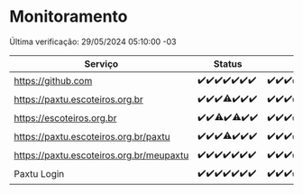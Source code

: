 # Monitoramento

Última verificação: 29/05/2024 05:10:00 -03

|Serviço|Status|Últimas 24h|
|---|---|---|
|https://github.com|<span title="2024-05-22: OK=24">✔️</span><span title="2024-05-23: OK=24">✔️</span><span title="2024-05-24: OK=24">✔️</span><span title="2024-05-25: OK=24">✔️</span><span title="2024-05-26: OK=24">✔️</span><span title="2024-05-27: OK=24">✔️</span><span title="2024-05-28: OK=8">✔️</span>|<span title="28/05/2024 05:10:00 -03 : 200">✔️</span><span title="28/05/2024 06:07:00 -03 : 200">✔️</span><span title="28/05/2024 07:07:00 -03 : 200">✔️</span><span title="28/05/2024 08:04:00 -03 : 200">✔️</span><span title="28/05/2024 09:12:00 -03 : 200">✔️</span><span title="28/05/2024 10:08:00 -03 : 200">✔️</span><span title="28/05/2024 11:06:00 -03 : 200">✔️</span><span title="28/05/2024 12:06:00 -03 : 200">✔️</span><span title="28/05/2024 13:07:00 -03 : 200">✔️</span><span title="28/05/2024 14:05:00 -03 : 200">✔️</span><span title="28/05/2024 15:08:00 -03 : 200">✔️</span><span title="28/05/2024 16:05:00 -03 : 200">✔️</span><span title="28/05/2024 17:07:00 -03 : 200">✔️</span><span title="28/05/2024 18:07:00 -03 : 200">✔️</span><span title="28/05/2024 19:06:00 -03 : 200">✔️</span><span title="28/05/2024 20:07:00 -03 : 200">✔️</span><span title="28/05/2024 21:33:00 -03 : 200">✔️</span><span title="28/05/2024 22:53:00 -03 : 200">✔️</span><span title="28/05/2024 23:25:00 -03 : 200">✔️</span><span title="29/05/2024 00:08:00 -03 : 200">✔️</span><span title="29/05/2024 01:10:00 -03 : 200">✔️</span><span title="29/05/2024 02:08:00 -03 : 200">✔️</span><span title="29/05/2024 03:09:00 -03 : 200">✔️</span><span title="29/05/2024 04:07:00 -03 : 200">✔️</span><span title="29/05/2024 05:10:00 -03 : 200">✔️</span>|
|https://paxtu.escoteiros.org.br|<span title="2024-05-22: OK=24">✔️</span><span title="2024-05-23: OK=24">✔️</span><span title="2024-05-24: OK=24">✔️</span><span title="2024-05-25: OK=23, Falhas=1">⚠️</span><span title="2024-05-26: OK=24">✔️</span><span title="2024-05-27: OK=24">✔️</span><span title="2024-05-28: OK=8">✔️</span>|<span title="28/05/2024 05:10:00 -03 : 200">✔️</span><span title="28/05/2024 06:07:00 -03 : 200">✔️</span><span title="28/05/2024 07:07:00 -03 : 200">✔️</span><span title="28/05/2024 08:04:00 -03 : 200">✔️</span><span title="28/05/2024 09:12:00 -03 : 200">✔️</span><span title="28/05/2024 10:08:00 -03 : 200">✔️</span><span title="28/05/2024 11:06:00 -03 : 200">✔️</span><span title="28/05/2024 12:06:00 -03 : 200">✔️</span><span title="28/05/2024 13:07:00 -03 : 200">✔️</span><span title="28/05/2024 14:05:00 -03 : 200">✔️</span><span title="28/05/2024 15:08:00 -03 : 200">✔️</span><span title="28/05/2024 16:05:00 -03 : 200">✔️</span><span title="28/05/2024 17:07:00 -03 : 200">✔️</span><span title="28/05/2024 18:07:00 -03 : 200">✔️</span><span title="28/05/2024 19:06:00 -03 : 200">✔️</span><span title="28/05/2024 20:07:00 -03 : 200">✔️</span><span title="28/05/2024 21:33:00 -03 : 200">✔️</span><span title="28/05/2024 22:53:00 -03 : 200">✔️</span><span title="28/05/2024 23:25:00 -03 : 200">✔️</span><span title="29/05/2024 00:08:00 -03 : 200">✔️</span><span title="29/05/2024 01:10:00 -03 : 200">✔️</span><span title="29/05/2024 02:08:00 -03 : 200">✔️</span><span title="29/05/2024 03:09:00 -03 : 200">✔️</span><span title="29/05/2024 04:07:00 -03 : 200">✔️</span><span title="29/05/2024 05:10:00 -03 : 200">✔️</span>|
|https://escoteiros.org.br|<span title="2024-05-22: OK=24">✔️</span><span title="2024-05-23: OK=24">✔️</span><span title="2024-05-24: OK=23, Falhas=1">⚠️</span><span title="2024-05-25: OK=24">✔️</span><span title="2024-05-26: OK=23, Falhas=1">⚠️</span><span title="2024-05-27: OK=24">✔️</span><span title="2024-05-28: OK=8">✔️</span>|<span title="28/05/2024 05:10:00 -03 : 200">✔️</span><span title="28/05/2024 06:07:00 -03 : 200">✔️</span><span title="28/05/2024 07:07:00 -03 : 200">✔️</span><span title="28/05/2024 08:04:00 -03 : 200">✔️</span><span title="28/05/2024 09:12:00 -03 : 200">✔️</span><span title="28/05/2024 10:08:00 -03 : 200">✔️</span><span title="28/05/2024 11:06:00 -03 : 200">✔️</span><span title="28/05/2024 12:06:00 -03 : 200">✔️</span><span title="28/05/2024 13:07:00 -03 : 200">✔️</span><span title="28/05/2024 14:05:00 -03 : 200">✔️</span><span title="28/05/2024 15:08:00 -03 : 200">✔️</span><span title="28/05/2024 16:05:00 -03 : 200">✔️</span><span title="28/05/2024 17:07:00 -03 : 200">✔️</span><span title="28/05/2024 18:07:00 -03 : 200">✔️</span><span title="28/05/2024 19:06:00 -03 : 200">✔️</span><span title="28/05/2024 20:07:00 -03 : 200">✔️</span><span title="28/05/2024 21:33:00 -03 : 200">✔️</span><span title="28/05/2024 22:53:00 -03 : 200">✔️</span><span title="28/05/2024 23:25:00 -03 : 200">✔️</span><span title="29/05/2024 00:08:00 -03 : 200">✔️</span><span title="29/05/2024 01:10:00 -03 : 200">✔️</span><span title="29/05/2024 02:08:00 -03 : 200">✔️</span><span title="29/05/2024 03:09:00 -03 : 200">✔️</span><span title="29/05/2024 04:07:00 -03 : 200">✔️</span><span title="29/05/2024 05:10:00 -03 : 200">✔️</span>|
|https://paxtu.escoteiros.org.br/paxtu|<span title="2024-05-22: OK=24">✔️</span><span title="2024-05-23: OK=24">✔️</span><span title="2024-05-24: OK=24">✔️</span><span title="2024-05-25: OK=23, Falhas=1">⚠️</span><span title="2024-05-26: OK=24">✔️</span><span title="2024-05-27: OK=24">✔️</span><span title="2024-05-28: OK=8">✔️</span>|<span title="28/05/2024 05:10:00 -03 : 200">✔️</span><span title="28/05/2024 06:07:00 -03 : 200">✔️</span><span title="28/05/2024 07:07:00 -03 : 200">✔️</span><span title="28/05/2024 08:04:00 -03 : 200">✔️</span><span title="28/05/2024 09:12:00 -03 : 200">✔️</span><span title="28/05/2024 10:08:00 -03 : 200">✔️</span><span title="28/05/2024 11:06:00 -03 : 200">✔️</span><span title="28/05/2024 12:07:00 -03 : 200">✔️</span><span title="28/05/2024 13:07:00 -03 : 200">✔️</span><span title="28/05/2024 14:05:00 -03 : 200">✔️</span><span title="28/05/2024 15:08:00 -03 : 200">✔️</span><span title="28/05/2024 16:05:00 -03 : 200">✔️</span><span title="28/05/2024 17:07:00 -03 : 200">✔️</span><span title="28/05/2024 18:07:00 -03 : 200">✔️</span><span title="28/05/2024 19:06:00 -03 : 200">✔️</span><span title="28/05/2024 20:07:00 -03 : 200">✔️</span><span title="28/05/2024 21:33:00 -03 : 200">✔️</span><span title="28/05/2024 22:53:00 -03 : 200">✔️</span><span title="28/05/2024 23:25:00 -03 : 200">✔️</span><span title="29/05/2024 00:08:00 -03 : 200">✔️</span><span title="29/05/2024 01:10:00 -03 : 200">✔️</span><span title="29/05/2024 02:08:00 -03 : 200">✔️</span><span title="29/05/2024 03:09:00 -03 : 200">✔️</span><span title="29/05/2024 04:07:00 -03 : 200">✔️</span><span title="29/05/2024 05:10:00 -03 : 200">✔️</span>|
|https://paxtu.escoteiros.org.br/meupaxtu|<span title="2024-05-22: OK=24">✔️</span><span title="2024-05-23: OK=24">✔️</span><span title="2024-05-24: OK=24">✔️</span><span title="2024-05-25: OK=24">✔️</span><span title="2024-05-26: OK=24">✔️</span><span title="2024-05-27: OK=24">✔️</span><span title="2024-05-28: OK=8">✔️</span>|<span title="28/05/2024 05:10:00 -03 : 200">✔️</span><span title="28/05/2024 06:07:00 -03 : 200">✔️</span><span title="28/05/2024 07:07:00 -03 : 200">✔️</span><span title="28/05/2024 08:04:00 -03 : 200">✔️</span><span title="28/05/2024 09:12:00 -03 : 200">✔️</span><span title="28/05/2024 10:08:00 -03 : 200">✔️</span><span title="28/05/2024 11:06:00 -03 : 200">✔️</span><span title="28/05/2024 12:07:00 -03 : 200">✔️</span><span title="28/05/2024 13:07:00 -03 : 200">✔️</span><span title="28/05/2024 14:05:00 -03 : 200">✔️</span><span title="28/05/2024 15:08:00 -03 : 200">✔️</span><span title="28/05/2024 16:05:00 -03 : 200">✔️</span><span title="28/05/2024 17:07:00 -03 : 200">✔️</span><span title="28/05/2024 18:07:00 -03 : 200">✔️</span><span title="28/05/2024 19:06:00 -03 : 200">✔️</span><span title="28/05/2024 20:07:00 -03 : 200">✔️</span><span title="28/05/2024 21:33:00 -03 : 200">✔️</span><span title="28/05/2024 22:53:00 -03 : 200">✔️</span><span title="28/05/2024 23:25:00 -03 : 200">✔️</span><span title="29/05/2024 00:08:00 -03 : 200">✔️</span><span title="29/05/2024 01:10:00 -03 : 200">✔️</span><span title="29/05/2024 02:08:00 -03 : 200">✔️</span><span title="29/05/2024 03:09:00 -03 : 200">✔️</span><span title="29/05/2024 04:07:00 -03 : 200">✔️</span><span title="29/05/2024 05:10:00 -03 : 200">✔️</span>|
|Paxtu Login|<span title="2024-05-22: OK=24">✔️</span><span title="2024-05-23: OK=24">✔️</span><span title="2024-05-24: OK=24">✔️</span><span title="2024-05-25: OK=24">✔️</span><span title="2024-05-26: OK=24">✔️</span><span title="2024-05-27: OK=24">✔️</span><span title="2024-05-28: OK=8">✔️</span>|<span title="28/05/2024 05:10:00 -03 : 200">✔️</span><span title="28/05/2024 06:07:00 -03 : 200">✔️</span><span title="28/05/2024 07:07:00 -03 : 200">✔️</span><span title="28/05/2024 08:04:00 -03 : 200">✔️</span><span title="28/05/2024 09:12:00 -03 : 200">✔️</span><span title="28/05/2024 10:08:00 -03 : 200">✔️</span><span title="28/05/2024 11:06:00 -03 : 200">✔️</span><span title="28/05/2024 12:07:00 -03 : 200">✔️</span><span title="28/05/2024 13:07:00 -03 : 200">✔️</span><span title="28/05/2024 14:05:00 -03 : 200">✔️</span><span title="28/05/2024 15:08:00 -03 : 200">✔️</span><span title="28/05/2024 16:05:00 -03 : 200">✔️</span><span title="28/05/2024 17:07:00 -03 : 200">✔️</span><span title="28/05/2024 18:07:00 -03 : 200">✔️</span><span title="28/05/2024 19:06:00 -03 : 200">✔️</span><span title="28/05/2024 20:07:00 -03 : 200">✔️</span><span title="28/05/2024 21:33:00 -03 : 200">✔️</span><span title="28/05/2024 22:53:00 -03 : 200">✔️</span><span title="28/05/2024 23:25:00 -03 : 200">✔️</span><span title="29/05/2024 00:08:00 -03 : 200">✔️</span><span title="29/05/2024 01:10:00 -03 : 200">✔️</span><span title="29/05/2024 02:08:00 -03 : 200">✔️</span><span title="29/05/2024 03:09:00 -03 : 200">✔️</span><span title="29/05/2024 04:07:00 -03 : 200">✔️</span><span title="29/05/2024 05:10:00 -03 : 200">✔️</span>|
